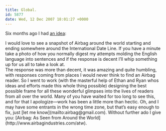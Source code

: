 ```yaml
---
title: Global.
id: 5877
date: Wed, 12 Dec 2007 18:01:27 +0000
---
```


Six months ago I had [an idea](http://www.airbagindustries.com/archives/airbag/phileas.php):

<div class="quote">I would love to see a snapshot of Airbag around the world starting and ending somewhere around the International Date Line. If you have a minute take a photo of how you normally digest my attempts molding the English language into sentences and if the response is decent I’ll whip something up for us all to take a look at.</div>The response was more than decent, it was amazing and quite humbling, with responses coming from places I would never think to find an Airbag reader. So I went to work (with the masterful help of Ethan and Ryan whos ideas and efforts made this whole thing possible) designing the best possible frame for all these wonderful glimpses into the lives of readers from all over the world.  
 Many of you have waited for too long to see this, and for that I apologize—work has been a little more than hectic. Oh, and I may have some entrants in the wrong time zone, but that’s easy enough to fix, just [let me know](mailto:airbag@gmail.com).  
 Without further ado I give you: [Airbag: As Seen from Around the World](http://www.airbagindustries.com/atw).


